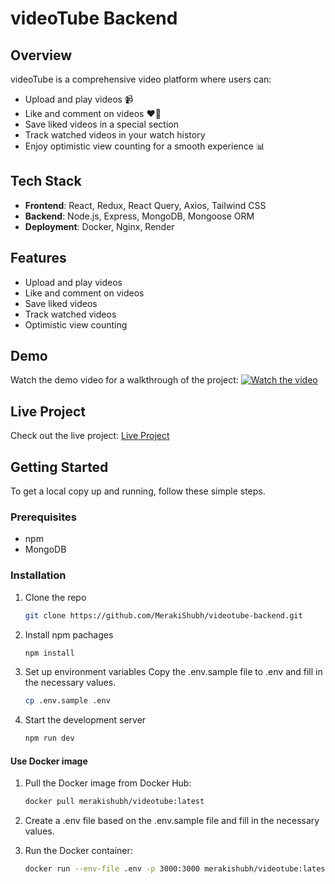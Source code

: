# videoTube Backend

## Overview

videoTube is a comprehensive video platform where users can:

- Upload and play videos 📹
- Like and comment on videos ❤️💬
- Save liked videos in a special section
- Track watched videos in your watch history
- Enjoy optimistic view counting for a smooth experience 📊

## Tech Stack

- **Frontend**: React, Redux, React Query, Axios, Tailwind CSS
- **Backend**: Node.js, Express, MongoDB, Mongoose ORM
- **Deployment**: Docker, Nginx, Render

## Features

- Upload and play videos
- Like and comment on videos
- Save liked videos
- Track watched videos
- Optimistic view counting

## Demo

Watch the demo video for a walkthrough of the project:
[![Watch the video](https://raw.githubusercontent.com/MerakiShubh/videotube-backend/main/public/assests/projectimg.jpg)](https://vimeo.com/982999217?share=copy)

## Live Project

Check out the live project: [Live Project](https://videotube.merakishubh.com)

## Getting Started

To get a local copy up and running, follow these simple steps.

### Prerequisites

- npm
- MongoDB

### Installation

1. Clone the repo
   ```sh
   git clone https://github.com/MerakiShubh/videotube-backend.git
   ```
2. Install npm pachages

   ```sh
   npm install

   ```

3. Set up environment variables
   Copy the .env.sample file to .env and fill in the necessary values.

   ```sh
   cp .env.sample .env

   ```

4. Start the development server
   ```sh
   npm run dev
   ```

#### Use Docker image

1. Pull the Docker image from Docker Hub:

   ```sh
   docker pull merakishubh/videotube:latest

   ```

2. Create a .env file based on the .env.sample file and fill in the necessary values.
3. Run the Docker container:
   ```sh
   docker run --env-file .env -p 3000:3000 merakishubh/videotube:latest
   ```

